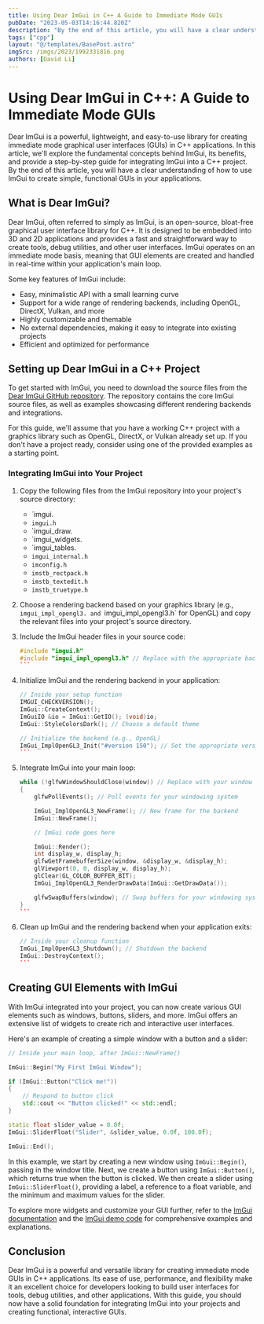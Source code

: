 ```yaml
---
title: Using Dear ImGui in C++ A Guide to Immediate Mode GUIs
pubDate: "2023-05-03T14:16:44.820Z"
description: "By the end of this article, you will have a clear understanding of how to use ImGui to create simple, functional GUIs in your applications."
tags: ["cpp"]
layout: "@/templates/BasePost.astro"
imgSrc: /imgs/2023/1992331816.png
authors: [David Li]
---
```

# Using Dear ImGui in C++: A Guide to Immediate Mode GUIs

Dear ImGui is a powerful, lightweight, and easy-to-use library for creating immediate mode graphical user interfaces (GUIs) in C++ applications. In this article, we'll explore the fundamental concepts behind ImGui, its benefits, and provide a step-by-step guide for integrating ImGui into a C++ project. By the end of this article, you will have a clear understanding of how to use ImGui to create simple, functional GUIs in your applications.

## What is Dear ImGui?

Dear ImGui, often referred to simply as ImGui, is an open-source, bloat-free graphical user interface library for C++. It is designed to be embedded into 3D and 2D applications and provides a fast and straightforward way to create tools, debug utilities, and other user interfaces. ImGui operates on an immediate mode basis, meaning that GUI elements are created and handled in real-time within your application's main loop.

Some key features of ImGui include:

- Easy, minimalistic API with a small learning curve
- Support for a wide range of rendering backends, including OpenGL, DirectX, Vulkan, and more
- Highly customizable and themable
- No external dependencies, making it easy to integrate into existing projects
- Efficient and optimized for performance

## Setting up Dear ImGui in a C++ Project

To get started with ImGui, you need to download the source files from the [Dear ImGui GitHub repository](https://github.com/ocornut/imgui). The repository contains the core ImGui source files, as well as examples showcasing different rendering backends and integrations.

For this guide, we'll assume that you have a working C++ project with a graphics library such as OpenGL, DirectX, or Vulkan already set up. If you don't have a project ready, consider using one of the provided examples as a starting point.

### Integrating ImGui into Your Project

1. Copy the following files from the ImGui repository into your project's source directory:

   - `imgui.
   - `imgui.h`
   - `imgui_draw.
   - `imgui_widgets.
   - `imgui_tables.
   - `imgui_internal.h`
   - `imconfig.h`
   - `imstb_rectpack.h`
   - `imstb_textedit.h`
   - `imstb_truetype.h`

2. Choose a rendering backend based on your graphics library (e.g., `imgui_impl_opengl3. and `imgui_impl_opengl3.h` for OpenGL) and copy the relevant files into your project's source directory.

3. Include the ImGui header files in your source code:

   ````cpp
   #include "imgui.h"
   #include "imgui_impl_opengl3.h" // Replace with the appropriate backend
   ```

4. Initialize ImGui and the rendering backend in your application:

   ````cpp
   // Inside your setup function
   IMGUI_CHECKVERSION();
   ImGui::CreateContext();
   ImGuiIO &io = ImGui::GetIO(); (void)io;
   ImGui::StyleColorsDark(); // Choose a default theme

   // Initialize the backend (e.g., OpenGL)
   ImGui_ImplOpenGL3_Init("#version 150"); // Set the appropriate version for your graphics library
   ```

5. Integrate ImGui into your main loop:

   ````cpp
   while (!glfwWindowShouldClose(window)) // Replace with your window loop condition
   {
       glfwPollEvents(); // Poll events for your windowing system

       ImGui_ImplOpenGL3_NewFrame(); // New frame for the backend
       ImGui::NewFrame();

       // ImGui code goes here

       ImGui::Render();
       int display_w, display_h;
       glfwGetFramebufferSize(window, &display_w, &display_h);
       glViewport(0, 0, display_w, display_h);
       glClear(GL_COLOR_BUFFER_BIT);
       ImGui_ImplOpenGL3_RenderDrawData(ImGui::GetDrawData());

       glfwSwapBuffers(window); // Swap buffers for your windowing system
   }
   ```

6. Clean up ImGui and the rendering backend when your application exits:

   ````cpp
   // Inside your cleanup function
   ImGui_ImplOpenGL3_Shutdown(); // Shutdown the backend
   ImGui::DestroyContext();
   ```

## Creating GUI Elements with ImGui

With ImGui integrated into your project, you can now create various GUI elements such as windows, buttons, sliders, and more. ImGui offers an extensive list of widgets to create rich and interactive user interfaces.

Here's an example of creating a simple window with a button and a slider:

```cpp
// Inside your main loop, after ImGui::NewFrame()

ImGui::Begin("My First ImGui Window");

if (ImGui::Button("Click me!"))
{
    // Respond to button click
    std::cout << "Button clicked!" << std::endl;
}

static float slider_value = 0.0f;
ImGui::SliderFloat("Slider", &slider_value, 0.0f, 100.0f);

ImGui::End();
```

In this example, we start by creating a new window using `ImGui::Begin()`, passing in the window title. Next, we create a button using `ImGui::Button()`, which returns true when the button is clicked. We then create a slider using `ImGui::SliderFloat()`, providing a label, a reference to a float variable, and the minimum and maximum values for the slider.

To explore more widgets and customize your GUI further, refer to the [ImGui documentation](https://github.com/ocornut/imgui/blob/master/docs/README.md) and the [ImGui demo code](https://github.com/ocornut/imgui/blob/master/imgui_demo.cpp) for comprehensive examples and explanations.

## Conclusion

Dear ImGui is a powerful and versatile library for creating immediate mode GUIs in C++ applications. Its ease of use, performance, and flexibility make it an excellent choice for developers looking to build user interfaces for tools, debug utilities, and other applications. With this guide, you should now have a solid foundation for integrating ImGui into your projects and creating functional, interactive GUIs.
